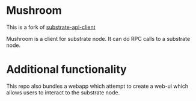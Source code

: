 # Mushroom
This is a fork of [substrate-api-client](https://github.com/scs/substrate-api-client)

Mushroom is a client for substrate node.
It can do RPC calls to a substrate node.

# Additional functionality
This repo also bundles a webapp which attempt to create a web-ui which allows users to
interact to the substrate node.
